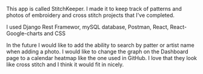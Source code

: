 This app is called StitchKeeper. I made it to keep track of patterns and photos of embroidery and cross stitch projects that I've completed. 

I used Django Rest Framewor, mySQL database, Postman, React, React-Google-charts and CSS

In the future I would like to add the ability to search by patter or artist name when adding a photo. I would like to change the graph on the Dashboard page to a calendar heatmap like the one used in GitHub. I love that they look like cross stitch and I think it would fit in nicely. 
